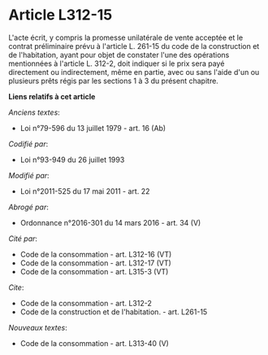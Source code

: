 # Article L312-15

L'acte écrit, y compris la promesse unilatérale de vente acceptée et le contrat préliminaire prévu à l'article L. 261-15 du
code de la construction et de l'habitation, ayant pour objet de constater l'une des opérations mentionnées à l'article L.
312-2, doit indiquer si le prix sera payé directement ou indirectement, même en partie, avec ou sans l'aide d'un ou plusieurs
prêts régis par les sections 1 à 3 du présent chapitre.

**Liens relatifs à cet article**

_Anciens textes_:

  - Loi n°79-596 du 13 juillet 1979 - art. 16 (Ab)

_Codifié par_:

  - Loi n°93-949 du 26 juillet 1993

_Modifié par_:

  - Loi n°2011-525 du 17 mai 2011 - art. 22

_Abrogé par_:

  - Ordonnance n°2016-301 du 14 mars 2016 - art. 34 (V)

_Cité par_:

  - Code de la consommation - art. L312-16 (VT)
  - Code de la consommation - art. L312-17 (VT)
  - Code de la consommation - art. L315-3 (VT)

_Cite_:

  - Code de la consommation - art. L312-2
  - Code de la construction et de l'habitation. - art. L261-15

_Nouveaux textes_:

  - Code de la consommation - art. L313-40 (V)
